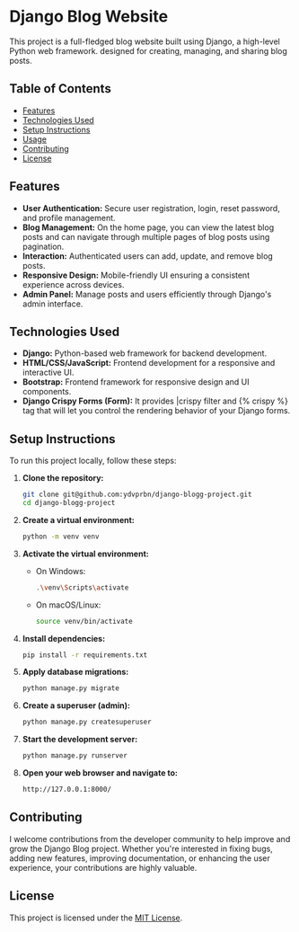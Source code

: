 # Django Blog Website

This project is a full-fledged blog website built using Django, a high-level Python web framework. designed for creating, managing, and sharing blog posts. 
## Table of Contents

- [Features](#features)
- [Technologies Used](#technologies-used)
- [Setup Instructions](#setup-instructions)
- [Usage](#usage)
- [Contributing](#contributing)
- [License](#license)

## Features

- **User Authentication:** Secure user registration, login, reset password, and profile management.
- **Blog Management:** On the home page, you can view the latest blog posts and can navigate through multiple pages of blog posts using pagination.
- **Interaction:** Authenticated users can add, update, and remove blog posts.
- **Responsive Design:** Mobile-friendly UI ensuring a consistent experience across devices.
- **Admin Panel:** Manage posts and users efficiently through Django's admin interface.

## Technologies Used

- **Django:** Python-based web framework for backend development.
- **HTML/CSS/JavaScript:** Frontend development for a responsive and interactive UI.
- **Bootstrap:** Frontend framework for responsive design and UI components.
- **Django Crispy Forms (Form):** It provides  |crispy filter and {% crispy %} tag that will let you control the rendering behavior of your Django forms.

## Setup Instructions

To run this project locally, follow these steps:

1. **Clone the repository:**

   ```bash
   git clone git@github.com:ydvprbn/django-blogg-project.git
   cd django-blogg-project
   ```

2. **Create a virtual environment:**
   ```bash
   python -m venv venv
   ```
3. **Activate the virtual environment:**

   - On Windows:
     ```bash
     .\venv\Scripts\activate
     ```
   - On macOS/Linux:
     ```bash
     source venv/bin/activate
     ```

4. **Install dependencies:**
   ```bash
   pip install -r requirements.txt
   ```

5. **Apply database migrations:**

   ```bash
   python manage.py migrate
   ```

6. **Create a superuser (admin):**

   ```bash
   python manage.py createsuperuser
   ```

7. **Start the development server:**

   ```bash
   python manage.py runserver
   ```

8. **Open your web browser and navigate to:** 
   ```bash
   http://127.0.0.1:8000/
   ```

## Contributing

I welcome contributions from the developer community to help improve and grow the Django Blog project. Whether you're interested in fixing bugs, adding new features, improving documentation, or enhancing the user experience, your contributions are highly valuable.

## License

This project is licensed under the [MIT License](LICENSE).
